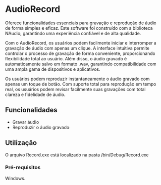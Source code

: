 # AudioRecord

Oferece funcionalidades essenciais para gravação e reprodução de áudio de forma simples e eficaz. Este software foi construído com a biblioteca NAudio, garantindo uma experiência confiável e de alta qualidade.

Com o AudioRecord, os usuários podem facilmente iniciar e interromper a gravação de áudio com apenas um clique. A interface intuitiva permite controlar o processo de gravação de forma conveniente, proporcionando flexibilidade total ao usuário. Além disso, o áudio gravado é automaticamente salvo em formato .wav, garantindo compatibilidade com uma ampla gama de dispositivos e aplicativos.

Os usuários podem reproduzir instantaneamente o áudio gravado com apenas um toque de botão. Com suporte total para reprodução em tempo real, os usuários podem revisar facilmente suas gravações com total clareza e fidelidade de áudio.

## Funcionalidades

- Gravar áudio 
- Reproduzir o áudio gravado

## Utilização

O arquivo Record.exe está localizado na pasta /bin/Debug/Record.exe

### Pré-requisitos

Windows.